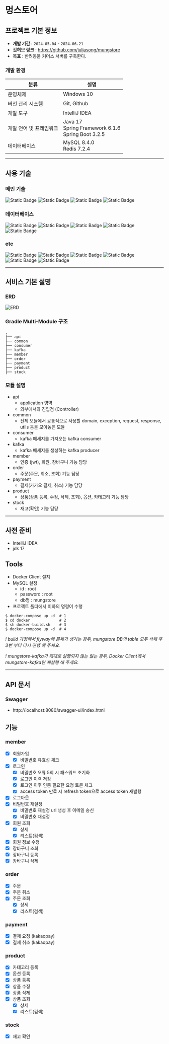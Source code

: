 # 멍스토어

## 프로젝트 기본 정보
- **개발 기간** : `2024.05.04` - `2024.06.21`
- **깃허브 링크** : https://github.com/juljasong/mungstore
- **목표** : 반려동물 커머스 서버를 구축한다.

### 개발 환경
| 분류            | 설명                                                           |
|---------------|--------------------------------------------------------------|
| 운영체제          | Windows 10                                                   |
| 버전 관리 시스템     | Git, Github                                                  |
| 개발 도구         | IntelliJ IDEA                                                |
| 개발 언어 및 프레임워크 | Java 17 <br/> Spring Framework 6.1.6 </br> Spring Boot 3.2.5 |
| 데이터베이스 | MySQL 8.4.0 <br/> Redis 7.2.4                                |

---

## 사용 기술 
### 메인 기술
![Static Badge](https://img.shields.io/badge/java%2017-007396?style=for-the-badge&logo=Java&logoColor=white)
![Static Badge](https://img.shields.io/badge/Spring-6DB33F?style=for-the-badge&logo=Spring&logoColor=white)
![Static Badge](https://img.shields.io/badge/spring%20boot%203.2.5-6DB33F?style=for-the-badge&logo=springboot&logoColor=white)
![Static Badge](https://img.shields.io/badge/spring%20security-6DB33F?style=for-the-badge&logo=springsecurity&logoColor=white)

### 데이터베이스
![Static Badge](https://img.shields.io/badge/mysql-4479A1?style=for-the-badge&logo=mysql&logoColor=white)
![Static Badge](https://img.shields.io/badge/spring%20data%20jpa-6DB33F?style=for-the-badge&logo=jpa&logoColor=white)
![Static Badge](https://img.shields.io/badge/qeurydsl-007396?style=for-the-badge&logo=qeurydsl&logoColor=white)
![Static Badge](https://img.shields.io/badge/redis-DC382D?style=for-the-badge&logo=redis&logoColor=white)
![Static Badge](https://img.shields.io/badge/flyway-CC0200?style=for-the-badge&logo=flyway&logoColor=white)

### etc
![Static Badge](https://img.shields.io/badge/docker-2496ED?style=for-the-badge&logo=docker&logoColor=white)
![Static Badge](https://img.shields.io/badge/gradle-02303A?style=for-the-badge&logo=gradle&logoColor=white)
![Static Badge](https://img.shields.io/badge/swagger-85EA2D?style=for-the-badge&logo=swagger&logoColor=white)
![Static Badge](https://img.shields.io/badge/mailgun-F06B66?style=for-the-badge&logo=mailgun&logoColor=white)
![Static Badge](https://img.shields.io/badge/open%20feign-6DB33F?style=for-the-badge&logo=openfeign&logoColor=white)
![Static Badge](https://img.shields.io/badge/apache%20kafka-231F20?style=for-the-badge&logo=apachekafka&logoColor=white)

---
## 서비스 기본 설명
### ERD
![ERD](./docs/mungstore_erd.drawio.png)

### Gradle Multi-Module 구조
```
.
├── api
├── common
├── consumer
├── kafka
├── member
├── order
├── payment
├── product
├── stock
```

### 모듈 설명
- api
  - application 영역
  - 외부에서의 진입점 (Controller)
- common
  - 전체 모듈에서 공통적으로 사용할 domain, exception, request, response, utils 등을 모아놓은 모듈
- consumer
  - kafka 메세지를 가져오는 kafka consumer
- kafka
  - kafka 메세지를 생성하는 kafka producer
- member
  - 인증 (jwt), 회원, 장바구니 기능 담당
- order
  - 주문(주문, 취소, 조회) 기능 담당
- payment
  - 결제(카카오 결제, 취소) 기능 담당
- product
  - 상품(상품 등록, 수정, 삭제, 조회), 옵션, 카테고리 기능 담당
- stock
  - 재고(확인) 기능 담당

---
## 사전 준비
- IntelliJ IDEA
- jdk 17

## Tools
- Docker Client 설치
- MySQL 설정
  - id : root
  - password : root
  - db명 : mungstore
- 프로젝트 폴더에서 이하의 명령어 수행
```shell
$ docker-compose up -d  # 1
$ cd docker             # 2
$ sh docker-build.sh    # 3
$ docker-compose up -d  # 4
```
_! build 과정에서 flyway에 문제가 생기는 경우, mungstore DB의 table 모두 삭제 후 3번 부터 다시 진행 해 주세요._

_! mungstore-kafka가 제대로 실행되지 않는 않는 경우, Docker Client에서 mungstore-kafka만 재실행 해 주세요._

---
## API 문서
### Swagger
- http://localhost:8080/swagger-ui/index.html

## 기능
### member
- [x] 회원가입
  - [x] 비밀번호 유효성 체크
- [x] 로그인
  - [x] 비밀번호 오류 5회 시 패스워드 초기화
  - [x] 로그인 이력 저장
  - [x] 로그인 이후 인증 필요한 요청 토큰 체크
  - [x] access token 만료 시 refresh token으로 access token 재발행
- [x] 로그아웃
- [x] 비밀번호 재설정
  - [x] 비밀번호 재설정 url 생성 후 이메일 송신
  - [x] 비밀번호 재설정
- [x] 회원 조회
  - [x] 상세
  - [x] 리스트(검색)
- [x] 회원 정보 수정
- [x] 장바구니 조회
- [x] 장바구니 등록
- [x] 장바구니 삭제

### order
- [x] 주문
- [x] 주문 취소
- [x] 주문 조회
  - [x] 상세
  - [x] 리스트(검색)

### payment
- [x] 결제 요청 (kakaopay)
- [x] 결제 취소 (kakaopay)

### product
- [x] 카테고리 등록
- [x] 옵션 등록
- [x] 상품 등록
- [x] 상품 수정
- [x] 상품 삭제
- [x] 상품 조회
  - [x] 상세
  - [x] 리스트(검색)

### stock
- [x] 재고 확인

